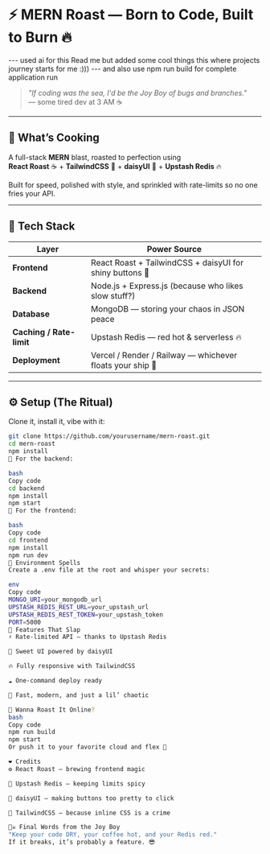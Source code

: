 # ⚡ MERN Roast — Born to Code, Built to Burn 🔥
--- used ai for this Read me but added some cool things this where projects journey starts for me  :))) ---
and also use npm run build for complete application run
> *"If coding was the sea, I'd be the Joy Boy of bugs and branches."*  
> — some tired dev at 3 AM ☕  

---

## 🌋 What’s Cooking
A full-stack **MERN** blast, roasted to perfection using  
**React Roast** ☕ + **TailwindCSS** 🌈 + **daisyUI** 🌸 + **Upstash Redis** 🔥

Built for speed, polished with style, and sprinkled with rate-limits so no one fries your API.

---

## 🧩 Tech Stack
| Layer | Power Source |
|--------|----------------|
| **Frontend** | React Roast + TailwindCSS + daisyUI for shiny buttons 🌸 |
| **Backend** | Node.js + Express.js (because who likes slow stuff?) |
| **Database** | MongoDB — storing your chaos in JSON peace |
| **Caching / Rate-limit** | Upstash Redis — red hot & serverless 🔥 |
| **Deployment** | Vercel / Render / Railway — whichever floats your ship 🚀 |

---

## ⚙️ Setup (The Ritual)
Clone it, install it, vibe with it:
```bash
git clone https://github.com/yourusername/mern-roast.git
cd mern-roast
npm install
🌊 For the backend:

bash
Copy code
cd backend
npm install
npm start
🌅 For the frontend:

bash
Copy code
cd frontend
npm install
npm run dev
🌈 Environment Spells
Create a .env file at the root and whisper your secrets:

env
Copy code
MONGO_URI=your_mongodb_url
UPSTASH_REDIS_REST_URL=your_upstash_url
UPSTASH_REDIS_REST_TOKEN=your_upstash_token
PORT=5000
🧠 Features That Slap
⚡ Rate-limited API — thanks to Upstash Redis

🌸 Sweet UI powered by daisyUI

🔥 Fully responsive with TailwindCSS

☁️ One-command deploy ready

💬 Fast, modern, and just a lil’ chaotic

🚀 Wanna Roast It Online?
bash
Copy code
npm run build
npm start
Or push it to your favorite cloud and flex 💪

❤️ Credits
⚙️ React Roast — brewing frontend magic

💾 Upstash Redis — keeping limits spicy

🎨 daisyUI — making buttons too pretty to click

🧠 TailwindCSS — because inline CSS is a crime

🏴‍☠️ Final Words from the Joy Boy
"Keep your code DRY, your coffee hot, and your Redis red."
If it breaks, it’s probably a feature. 😎
